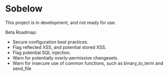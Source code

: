 # Sobelow

This project is in development, and not ready for use.

Beta Roadmap:
- Secure configuration best practices.
- Flag reflected XSS, and potential stored XSS.
- Flag potential SQL injection.
- Warn for potentially overly-permissive changesets.
- Warn for insecure use of common functions, such as binary_to_term and send_file
